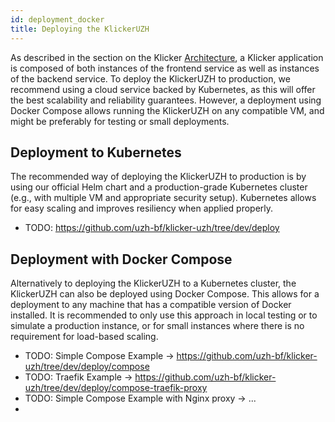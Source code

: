 ```yaml
---
id: deployment_docker
title: Deploying the KlickerUZH
---
```


As described in the section on the Klicker [Architecture](deployment/architecture.md), a Klicker application is composed of both instances of the frontend service as well as instances of the backend service. To deploy the KlickerUZH to production, we recommend using a cloud service backed by Kubernetes, as this will offer the best scalability and reliability guarantees. However, a deployment using Docker Compose allows running the KlickerUZH on any compatible VM, and might be preferably for testing or small deployments.

## Deployment to Kubernetes

The recommended way of deploying the KlickerUZH to production is by using our official Helm chart and a production-grade Kubernetes cluster (e.g., with multiple VM and appropriate security setup). Kubernetes allows for easy scaling and improves resiliency when applied properly.

- TODO: https://github.com/uzh-bf/klicker-uzh/tree/dev/deploy

## Deployment with Docker Compose

Alternatively to deploying the KlickerUZH to a Kubernetes cluster, the KlickerUZH can also be deployed using Docker Compose. This allows for a deployment to any machine that has a compatible version of Docker installed. It is recommended to only use this approach in local testing or to simulate a production instance, or for small instances where there is no requirement for load-based scaling.

- TODO: Simple Compose Example -> https://github.com/uzh-bf/klicker-uzh/tree/dev/deploy/compose
- TODO: Traefik Example -> https://github.com/uzh-bf/klicker-uzh/tree/dev/deploy/compose-traefik-proxy
- TODO: Simple Compose Example with Nginx proxy -> ...
-
